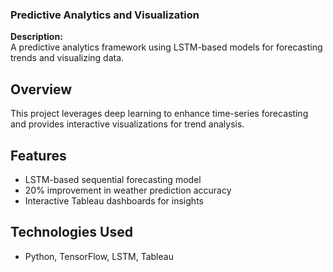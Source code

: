 

### **Predictive Analytics and Visualization**  
**Description:**  
A predictive analytics framework using LSTM-based models for forecasting trends and visualizing data.  


## Overview
This project leverages deep learning to enhance time-series forecasting and provides interactive visualizations for trend analysis.

## Features
- LSTM-based sequential forecasting model
- 20% improvement in weather prediction accuracy
- Interactive Tableau dashboards for insights

## Technologies Used
- Python, TensorFlow, LSTM, Tableau

